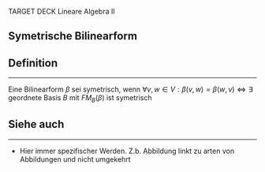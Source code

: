 
TARGET DECK
Lineare Algebra II

Symetrische Bilinearform
--
## Definition
***
Eine Bilinearform $\beta$ sei symetrisch, wenn $\forall v,w\in V:\beta(v,w)=\beta(w,v)\iff \exists$ geordnete Basis $B$ mit $FM_B(\beta)$ ist symetrisch
## Siehe auch
***
* Hier immer spezifischer Werden. Z.b. Abbildung linkt zu arten von Abbildungen und nicht umgekehrt